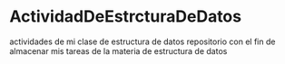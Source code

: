 # ActividadDeEstrcturaDeDatos
actividades de mi clase de estructura de datos
repositorio con el fin de almacenar mis tareas de la materia de estructura de datos
